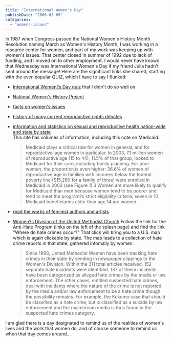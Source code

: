 ```yaml
---
title: "International Women's Day"
publishDate: "2006-03-09"
categories: 
  - "womens-issues"
---
```


In 1987 when Congress passed the National Women's History Month Resolution naming March as Women's History Month, I was working in a resource center for women, and part of my work was keeping up with women's issues. That center closed in summer of 1992 due to lack of funding, and I moved on to other employment. I would never have known that Wednesday was International Women's Day if my friend Julia hadn't sent around the message! Here are the significant links she shared, starting with the ever-popular QUIZ, which I have to say I flunked:

- [International Women?s Day quiz](http://books.guardian.co.uk/quiz/questions/0,,448070,00.html) that I didn't do so well on.
- [National Women's History Project](http://www.nwhp.org/)
- [facts on women's issues](http://www.unfpa.org/gender/index.htm)
- [history of many current reproductive rights debates](http://www.choike.org/nuevo_eng/informes/1197.html)
- [information and statistics on sexual and reproductive health nation-wide and state by state](http://www.guttmacher.org/)  
    This site has volumes of information, including this note on Medicaid:
    
    > Medicaid plays a critical role for women in general, and for reproductive-age women in particular. In 2003, 7.1 million women of reproductive age (15 to 44), 11.5% of that group, looked to Medicaid for their care, including family planning. For poor women, the proportion is even higher: 36.6% of women of reproductive age in families with incomes below the federal poverty line ($15,260 for a family of three) were enrolled in Medicaid in 2003 (see Figure 1).3 Women are more likely to qualify for Medicaid than men because women tend to be poorer and tend to meet the program?s strict eligibility criteria; seven in 10 Medicaid beneficiaries older than age 14 are women.
    
- [read the works of feminist authors and artists](http://www.feminist.org/arts/)
- [Women?s Division of the United Methodist Church](http://gbgm-umc.org/umw/) Follow the link for the Anti-Hate Program (links on the left of the splash page) and find the link "Where do hate crimes occur?" That click will bring you to a U.S. map which is again clickable by state. The map leads to a collection of hate crime reports in that state, gathered infomally by women:
    
    > Since 1998, United Methodist Women have been tracking hate crimes in their state by sending in newspaper clippings to the Women's Division. Within the 311 total articles received, 152 separate hate incidents were identified. 137 of these incidents have been categorized as alleged hate crimes by the media or law enforcement. The other cases, entitled suspected hate crimes, deal with incidents where the nature of the crime is not reported by the media and/or law enforcement to be a hate crime though the possibility remains. For example, the Kokomo case that should be classified as a hate crime, but is classified as a suicide by law enforcement and the mainstream media is thus found in the suspected hate crimes category.
    

I am glad there is a day designated to remind us of the realities of women's lives and the work that women do, and of course someone to remind us when that day comes around...
